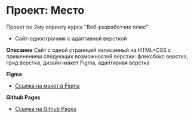 # Проект: Место

Проект по 2му спринту курса "Веб-разработчик плюс"
* Сайт-однострачник с адаптивной версткой

**Описание**
Сайт с одной страницей написанный на HTML+CSS с применением следующих возможностей верстки: флексбокс верстка, грид верстка, дизайн-макет Figma, адаптивная верстка

**Figma**

* [Ссылка на макет в Figma](https://www.figma.com/file/2cn9N9jSkmxD84oJik7xL7/JavaScript.-Sprint-4?type=design&node-id=28212-212&t=HQpKOfUW85R0Fp9H-0)

**Github Pages**

* [Ссылка на Github Pages](https://wildbeejs.github.io/mesto-project/)
